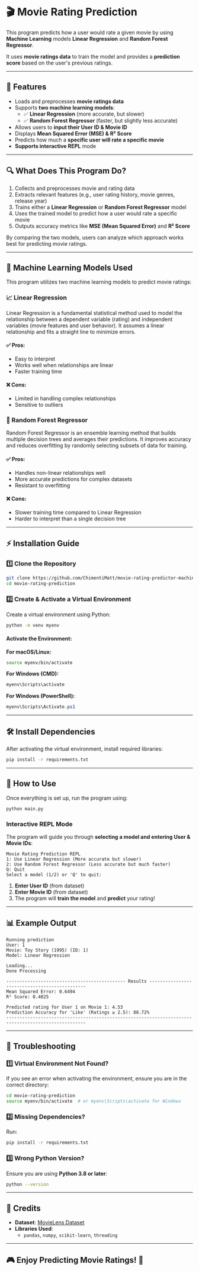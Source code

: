 # 🎬 Movie Rating Prediction

This program predicts how a user would rate a given movie by using **Machine Learning** models **Linear Regression** and **Random Forest Regressor**.

It uses **movie ratings data** to train the model and provides a **prediction score** based on the user's previous ratings.

---

## 🚀 Features

- Loads and preprocesses **movie ratings data**
- Supports **two machine learning models**:
  - ✅ **Linear Regression** (more accurate, but slower)
  - ✅ **Random Forest Regressor** (faster, but slightly less accurate)
- Allows users to **input their User ID & Movie ID**
- Displays **Mean Squared Error (MSE) & R² Score**
- Predicts how much a **specific user will rate a specific movie**
- **Supports interactive REPL** mode

---

## 🔍 What Does This Program Do?

1. Collects and preprocesses movie and rating data  
2. Extracts relevant features (e.g., user rating history, movie genres, release year)  
3. Trains either a **Linear Regression** or **Random Forest Regressor** model  
4. Uses the trained model to predict how a user would rate a specific movie  
5. Outputs accuracy metrics like **MSE (Mean Squared Error)** and **R² Score**  

By comparing the two models, users can analyze which approach works best for predicting movie ratings.

---

## 🤖 Machine Learning Models Used

This program utilizes two machine learning models to predict movie ratings:

### 📈 Linear Regression

Linear Regression is a fundamental statistical method used to model the relationship between a dependent variable (rating) and independent variables (movie features and user behavior). It assumes a linear relationship and fits a straight line to minimize errors.

#### ✅ Pros:
- Easy to interpret  
- Works well when relationships are linear  
- Faster training time  

#### ❌ Cons:
- Limited in handling complex relationships  
- Sensitive to outliers  

### 🌲 Random Forest Regressor

Random Forest Regressor is an ensemble learning method that builds multiple decision trees and averages their predictions. It improves accuracy and reduces overfitting by randomly selecting subsets of data for training.

#### ✅ Pros:
- Handles non-linear relationships well  
- More accurate predictions for complex datasets  
- Resistant to overfitting  

#### ❌ Cons:
- Slower training time compared to Linear Regression  
- Harder to interpret than a single decision tree  

---

## ⚡️ Installation Guide

### 1️⃣ Clone the Repository
```bash
git clone https://github.com/ChimentiMatt/movie-rating-predictor-machine-learning
cd movie-rating-prediction
```

### 2️⃣ Create & Activate a Virtual Environment

Create a virtual environment using Python:
```bash
python -m venv myenv
```

#### **Activate the Environment**:
**For macOS/Linux:**
```bash
source myenv/bin/activate
```
**For Windows (CMD):**
```cmd
myenv\Scripts\activate
```
**For Windows (PowerShell):**
```powershell
myenv\Scripts\Activate.ps1
```

---

## 🛠 Install Dependencies
After activating the virtual environment, install required libraries:
```bash
pip install -r requirements.txt
```

---

## 🎯 How to Use

Once everything is set up, run the program using:
```bash
python main.py
```

### **Interactive REPL Mode**
The program will guide you through **selecting a model and entering User & Movie IDs**:

```
Movie Rating Prediction REPL
1: Use Linear Regression (More accurate but slower)
2: Use Random Forest Regressor (Less accurate but much faster)
Q: Quit
Select a model (1/2) or 'Q' to quit:
```

1. **Enter User ID** (from dataset)
2. **Enter Movie ID** (from dataset)
3. The program will **train the model** and **predict** your rating!

---

## 📊 Example Output
```
Running prediction
User: 1  
Movie: Toy Story (1995) (ID: 1)  
Model: Linear Regression

Loading...
Done Processing

--------------------------------------------- Results ----------------------------------------------
Mean Squared Error: 0.6494
R² Score: 0.4025

Predicted rating for User 1 on Movie 1: 4.53
Prediction Accuracy for 'Like' (Ratings ≥ 2.5): 88.72%
----------------------------------------------------------------------------------------------------
```

---

## 🔧 Troubleshooting

### 1️⃣ Virtual Environment Not Found?
If you see an error when activating the environment, ensure you are in the correct directory:
```bash
cd movie-rating-prediction
source myenv/bin/activate  # or myenv\Scripts\activate for Windows
```

### 2️⃣ Missing Dependencies?
Run:
```bash
pip install -r requirements.txt
```

### 3️⃣ Wrong Python Version?
Ensure you are using **Python 3.8 or later**:
```bash
python --version
```
---

## 📎 Credits
- **Dataset**: [MovieLens Dataset](https://grouplens.org/datasets/movielens/)
- **Libraries Used**:
  - `pandas`, `numpy`, `scikit-learn`, `threading`

---

## 🎮 Enjoy Predicting Movie Ratings! 🍿

